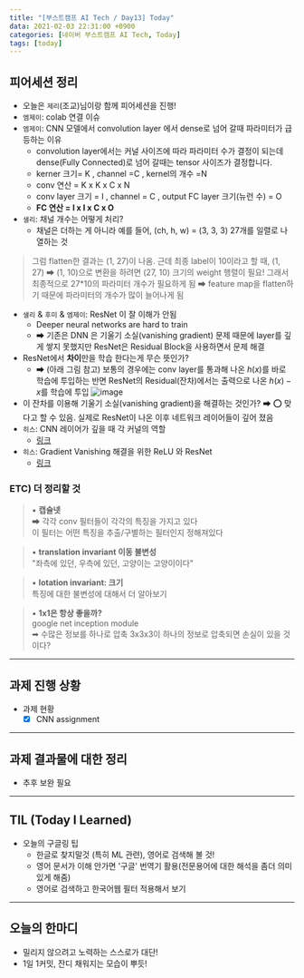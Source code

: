 ```yaml
---
title: "[부스트캠프 AI Tech / Day13] Today"
data: 2021-02-03 22:31:00 +0900
categories: [네이버 부스트캠프 AI Tech, Today]
tags: [today]
---
```



## **피어세션 정리**

- 오늘은 `제리`(조교)님이랑 함께 피어세션을 진행!
- `엠제이`: colab 연결 이슈
- `엠제이`: CNN 모델에서 convolution layer 에서 dense로 넘어 갈때 파라미터가 급등하는 이유
  - convolution layer에서는 커널 사이즈에 따라 파라미터 수가 결정이 되는데 dense(Fully Connected)로 넘어 갈때는 tensor 사이즈가 결정합니다.
  - kerner 크기= K , channel =C , kernel의 개수 =N
  - conv 연산 = K x K x C x N
  - conv layer 크기 = I , channel = C , output FC layer 크기(뉴런 수) = O
  - **FC 연산 = I x I x C x O**
- `샐리`: 채널 개수는 어떻게 처리?
  - 채널은 더하는 게 아니라 예를 들어, (ch, h, w) = (3, 3, 3) 27개를 일렬로 나열하는 것

> 그럼 flatten한 결과는 (1, 27)이 나옴. 근데 최종 label이 10이라고 할 때, (1, 27) ➡ (1, 10)으로 변환을 하려면 (27, 10) 크기의 weight 행렬이 필요!
> 그래서 최종적으로 27*10의 파라미터 개수가 필요하게 됨
> ➡ feature map을 flatten하기 때문에 파라미터의 개수가 많이 늘어나게 됨

- `샐리` & `후미` & `엠제이`: ResNet 이 잘 이해가 안됨
  - Deeper neural networks are hard to train
  - ➡ 기존은 DNN 은 기울기 소실(vanishing gradient) 문제 때문에 layer를 깊게 쌓지 못했지만 ResNet은 Residual Block을 사용하면서 문제 해결
- ResNet에서 **차이**만을 학습 한다는게 무슨 뜻인가?
  - ➡ (아래 그림 참고) 보통의 경우에는 conv layer를 통과해 나온 $h(x)$를 바로 학습에 투입하는 반면 ResNet의 Residual(잔차)에서는 출력으로 나온 $h(x) - x$를 학습에 투입
  ![image](https://user-images.githubusercontent.com/26226101/106730612-ea0c7080-6651-11eb-8aae-9962a98090a7.png)
- 이 잔차를 이용해 기울기 소실(vanishing gradient)을 해결하는 것인가?
  ➡ ⭕ 맞다고 할 수 있음. 실제로 ResNet이 나온 이후 네트워크 레이어들이 깊어 졌음
- `히스`: CNN 레이어가 깊을 때 각 커널의 역할
  - [링크](https://github.com/boostcamp-ai-tech-4/peer-session/issues/53)
- `히스`:  Gradient Vanishing 해결을 위한 ReLU 와 ResNet
  - [링크](https://github.com/boostcamp-ai-tech-4/peer-session/issues/52)

### ETC) 더 정리할 것

> ▪ **캡슐넷**  
> ➡ 각각 conv 필터들이 각각의 특징을 가지고 있다  
> 이 필터는 어떤 특징을 추출/구별하는 필터인지 정해져있다  

> ▪ **translation invariant 이동 불변성**  
> "좌측에 있던, 우측에 있던, 고양이는 고양이이다"  

> ▪ **lotation invariant: 크기**  
> 특징에 대한 불변성에 대해서 더 알아보기  

> ▪ **1x1은 항상 좋을까?**  
> google net inception module  
> ➡ 수많은 정보를 하나로 압축 3x3x3이 하나의 정보로 압축되면 손실이 있을 것이다?  

---

## **과제 진행 상황**

- 과제 현황
  - [X] CNN assignment

---

## **과제 결과물에 대한 정리**

- 추후 보완 필요

---

## **TIL (Today I Learned)**

- 오늘의 구글링 팁
  - 한글로 찾지말것 (특히 ML 관련), 영어로 검색해 볼 것!
  - 영어 문서가 이해 안가면 '구글' 번역기 활용(전문용어에 대한 해석을 좀더 의미있게 해줌)
  - 영어로 검색하고 한국어웹 필터 적용해서 보기

---

## **오늘의 한마디**

- 밀리지 않으려고 노력하는 스스로가 대단!
- 1일 1커밋, 잔디 채워지는 모습이 뿌듯!
